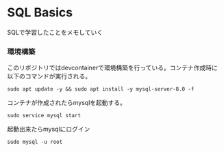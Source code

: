 # SQL Basics
SQLで学習したことをメモしていく

### 環境構築
このリポジトリではdevcontainerで環境構築を行っている。コンテナ作成時に以下のコマンドが実行される。
```
sudo apt update -y && sudo apt install -y mysql-server-8.0 -f
```
コンテナが作成されたらmysqlを起動する。
```
sudo service mysql start
```
起動出来たらmysqlにログイン
```
sudo mysql -u root
```
